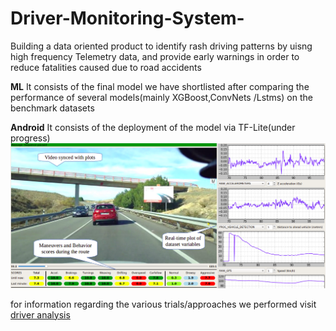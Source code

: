 # Driver-Monitoring-System-

Building a data oriented product to identify rash driving patterns by uisng high frequency Telemetry data, and provide early warnings in order to reduce fatalities caused due to road accidents

**ML**
It consists of the final model we have shortlisted after comparing the performance of several models(mainly XGBoost,ConvNets /Lstms) on the benchmark datasets

**Android**
It consists of the deployment of the model via TF-Lite(under progress)
![alt text](https://github.com/tanay2001/Driver-Monitoring-System-/blob/master/android%20app/UAH.png)


for information regarding the various trials/approaches we performed visit [driver analysis](https://github.com/Vishwajit-hegde/Driver-Performance-Analysis)
